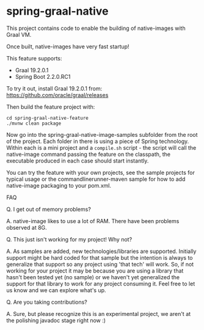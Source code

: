 # spring-graal-native

This project contains code to enable the building of native-images with Graal VM.

Once built, native-images have very fast startup!

This feature supports:
- Graal 19.2.0.1
- Spring Boot 2.2.0.RC1

To try it out, install Graal 19.2.0.1 from: https://github.com/oracle/graal/releases


Then build the feature project with:

```
cd spring-graal-native-feature
./mvnw clean package
```

Now go into the spring-graal-native-image-samples subfolder from the root of the
project. Each folder in there is using a piece of Spring technology. Within each
is a mini project and a `compile.sh` script - the script will call the 
native-image command passing the feature on the classpath, the executable produced
in each case should start instantly.

You can try the feature with your own projects, see the sample projects for typical
usage or the commandlinerunner-maven sample for how to add native-image packaging
to your pom.xml. 

FAQ

Q. I get out of memory problems?

A. native-image likes to use a lot of RAM. There have been problems observed at 8G.


Q. This just isn't working for my project! Why not?

A. As samples are added, new technologies/libraries are supported. Initially support
   might be hard coded for that sample but the intention is always to generalize
   that support so any project using 'that tech' will work. So, if not working for
   your project it may be because you are using a library that hasn't been tested
   yet (no sample) or we haven't yet generalized the support for that library to
   work for any project consuming it. Feel free to let us know and we can explore
   what's up.

Q. Are you taking contributions?

A. Sure, but please recognize this is an experimental project, we aren't at the
   polishing javadoc stage right now :)
